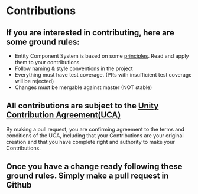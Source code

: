 # Contributions

## If you are interested in contributing, here are some ground rules:
* Entity Component System is based on some [principles](Documentation/content/ecs_principles_and_vision.md). Read and apply them to your contributions  
* Follow naming & style conventions in the project
* Everything must have test coverage. (PRs with insufficient test coverage will be rejected)
* Changes must be mergable against master (NOT stable)

## All contributions are subject to the [Unity Contribution Agreement(UCA)](https://unity3d.com/legal/licenses/Unity_Contribution_Agreement.)
By making a pull request, you are confirming agreement to the terms and conditions of the UCA, including that your Contributions are your original creation and that you have complete right and authority to make your Contributions.

## Once you have a change ready following these ground rules. Simply make a pull request in Github
